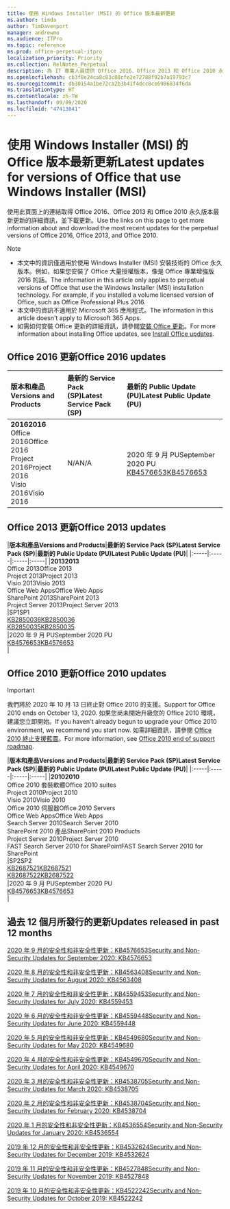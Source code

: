 ```yaml
---
title: 使用 Windows Installer (MSI) 的 Office 版本最新更新
ms.author: timda
author: TimDavenport
manager: andrewmo
ms.audience: ITPro
ms.topic: reference
ms.prod: office-perpetual-itpro
localization_priority: Priority
ms.collection: RelNotes_Perpetual
description: 為 IT 專業人員提供 Office 2016、Office 2013 和 Office 2010 永久版本的最新更新資訊連結
ms.openlocfilehash: cb3f8e24ca8c83c88cfe2e72788f92b7a19793c7
ms.sourcegitcommit: db30154a1be72ca2b3b41f4dcc8ce6986834f6da
ms.translationtype: HT
ms.contentlocale: zh-TW
ms.lasthandoff: 09/09/2020
ms.locfileid: "47413041"
---
```

# <a name="latest-updates-for-versions-of-office-that-use-windows-installer-msi"></a><span data-ttu-id="d46b9-103">使用 Windows Installer (MSI) 的 Office 版本最新更新</span><span class="sxs-lookup"><span data-stu-id="d46b9-103">Latest updates for versions of Office that use Windows Installer (MSI)</span></span>

<span data-ttu-id="d46b9-104">使用此頁面上的連結取得 Office 2016、Office 2013 和 Office 2010 永久版本最新更新的詳細資訊，並下載更新。</span><span class="sxs-lookup"><span data-stu-id="d46b9-104">Use the links on this page to get more information about and download the most recent updates for the perpetual versions of Office 2016, Office 2013, and Office 2010.</span></span>
  
 
> [!NOTE]
> - <span data-ttu-id="d46b9-p101">本文中的資訊僅適用於使用 Windows Installer (MSI) 安裝技術的 Office 永久版本。例如，如果您安裝了 Office 大量授權版本，像是 Office 專業增強版 2016 的話。</span><span class="sxs-lookup"><span data-stu-id="d46b9-p101">The information in this article only applies to perpetual versions of Office that use the Windows Installer (MSI) installation technology. For example, if you installed a volume licensed version of Office, such as Office Professional Plus 2016.</span></span>
> - <span data-ttu-id="d46b9-107">本文中的資訊不適用於 Microsoft 365 應用程式。</span><span class="sxs-lookup"><span data-stu-id="d46b9-107">The information in this article doesn't apply to Microsoft 365 Apps.</span></span>
> - <span data-ttu-id="d46b9-108">如需如何安裝 Office 更新的詳細資訊，請參閱[安裝 Office 更新](https://support.office.com/article/2ab296f3-7f03-43a2-8e50-46de917611c5)。</span><span class="sxs-lookup"><span data-stu-id="d46b9-108">For more information about installing Office updates, see [Install Office updates](https://support.office.com/article/2ab296f3-7f03-43a2-8e50-46de917611c5).</span></span> 


## <a name="office-2016-updates"></a><span data-ttu-id="d46b9-109">Office 2016 更新</span><span class="sxs-lookup"><span data-stu-id="d46b9-109">Office 2016 updates</span></span>

|<span data-ttu-id="d46b9-110">**版本和產品**</span><span class="sxs-lookup"><span data-stu-id="d46b9-110">**Versions and Products**</span></span>|<span data-ttu-id="d46b9-111">**最新的 Service Pack (SP)**</span><span class="sxs-lookup"><span data-stu-id="d46b9-111">**Latest Service Pack (SP)**</span></span>|<span data-ttu-id="d46b9-112">**最新的 Public Update (PU)**</span><span class="sxs-lookup"><span data-stu-id="d46b9-112">**Latest Public Update (PU)**</span></span>|
|:-----|:-----|:-----|
|<span data-ttu-id="d46b9-113">**2016**</span><span class="sxs-lookup"><span data-stu-id="d46b9-113">**2016**</span></span> <br/> <span data-ttu-id="d46b9-114">Office 2016</span><span class="sxs-lookup"><span data-stu-id="d46b9-114">Office 2016</span></span>  <br/> <span data-ttu-id="d46b9-115">Project 2016</span><span class="sxs-lookup"><span data-stu-id="d46b9-115">Project 2016</span></span>  <br/> <span data-ttu-id="d46b9-116">Visio 2016</span><span class="sxs-lookup"><span data-stu-id="d46b9-116">Visio 2016</span></span>  <br/> |<span data-ttu-id="d46b9-117">N/A</span><span class="sxs-lookup"><span data-stu-id="d46b9-117">N/A</span></span>  <br/> |<span data-ttu-id="d46b9-118">2020 年 9 月 PU</span><span class="sxs-lookup"><span data-stu-id="d46b9-118">September 2020 PU</span></span>  <br/> [<span data-ttu-id="d46b9-119">KB4576653</span><span class="sxs-lookup"><span data-stu-id="d46b9-119">KB4576653</span></span>](https://support.microsoft.com/help/4576653) <br/> |
   
## <a name="office-2013-updates"></a><span data-ttu-id="d46b9-120">Office 2013 更新</span><span class="sxs-lookup"><span data-stu-id="d46b9-120">Office 2013 updates</span></span>

|<span data-ttu-id="d46b9-121">**版本和產品**</span><span class="sxs-lookup"><span data-stu-id="d46b9-121">**Versions and Products**</span></span>|<span data-ttu-id="d46b9-122">**最新的 Service Pack (SP)**</span><span class="sxs-lookup"><span data-stu-id="d46b9-122">**Latest Service Pack (SP)**</span></span>|<span data-ttu-id="d46b9-123">**最新的 Public Update (PU)**</span><span class="sxs-lookup"><span data-stu-id="d46b9-123">**Latest Public Update (PU)**</span></span>|
|:-----|:-----|:-----|:-----|
|<span data-ttu-id="d46b9-124">**2013**</span><span class="sxs-lookup"><span data-stu-id="d46b9-124">**2013**</span></span> <br/> <span data-ttu-id="d46b9-125">Office 2013</span><span class="sxs-lookup"><span data-stu-id="d46b9-125">Office 2013</span></span>  <br/> <span data-ttu-id="d46b9-126">Project 2013</span><span class="sxs-lookup"><span data-stu-id="d46b9-126">Project 2013</span></span>  <br/> <span data-ttu-id="d46b9-127">Visio 2013</span><span class="sxs-lookup"><span data-stu-id="d46b9-127">Visio 2013</span></span>  <br/> <span data-ttu-id="d46b9-128">Office Web Apps</span><span class="sxs-lookup"><span data-stu-id="d46b9-128">Office Web Apps</span></span>  <br/> <span data-ttu-id="d46b9-129">SharePoint 2013</span><span class="sxs-lookup"><span data-stu-id="d46b9-129">SharePoint 2013</span></span>  <br/> <span data-ttu-id="d46b9-130">Project Server 2013</span><span class="sxs-lookup"><span data-stu-id="d46b9-130">Project Server 2013</span></span>  <br/> |<span data-ttu-id="d46b9-131">SP1</span><span class="sxs-lookup"><span data-stu-id="d46b9-131">SP1</span></span> <br/> [<span data-ttu-id="d46b9-132">KB2850036</span><span class="sxs-lookup"><span data-stu-id="d46b9-132">KB2850036</span></span>](https://support.microsoft.com/kb/2850036) <br/>[<span data-ttu-id="d46b9-133">KB2850035</span><span class="sxs-lookup"><span data-stu-id="d46b9-133">KB2850035</span></span>](https://support.microsoft.com/kb/2850035) <br/> |<span data-ttu-id="d46b9-134">2020 年 9 月 PU</span><span class="sxs-lookup"><span data-stu-id="d46b9-134">September 2020 PU</span></span>  <br/> [<span data-ttu-id="d46b9-135">KB4576653</span><span class="sxs-lookup"><span data-stu-id="d46b9-135">KB4576653</span></span>](https://support.microsoft.com/help/4576653) <br/> |
   
## <a name="office-2010-updates"></a><span data-ttu-id="d46b9-136">Office 2010 更新</span><span class="sxs-lookup"><span data-stu-id="d46b9-136">Office 2010 updates</span></span>
> [!IMPORTANT]
> <span data-ttu-id="d46b9-137">我們將於 2020 年 10 月 13 日終止對 Office 2010 的支援。</span><span class="sxs-lookup"><span data-stu-id="d46b9-137">Support for Office 2010 ends on October 13, 2020.</span></span> <span data-ttu-id="d46b9-138">如果您尚未開始升級您的 Office 2010 環境，建議您立即開始。</span><span class="sxs-lookup"><span data-stu-id="d46b9-138">If you haven't already begun to upgrade your Office 2010 environment, we recommend you start now.</span></span> <span data-ttu-id="d46b9-139">如需詳細資訊，請參閱 [Office 2010 終止支援藍圖](https://docs.microsoft.com/DeployOffice/office-2010-end-support-roadmap)。</span><span class="sxs-lookup"><span data-stu-id="d46b9-139">For more information, see [Office 2010 end of support roadmap](https://docs.microsoft.com/DeployOffice/office-2010-end-support-roadmap).</span></span> 

|<span data-ttu-id="d46b9-140">**版本和產品**</span><span class="sxs-lookup"><span data-stu-id="d46b9-140">**Versions and Products**</span></span>|<span data-ttu-id="d46b9-141">**最新的 Service Pack (SP)**</span><span class="sxs-lookup"><span data-stu-id="d46b9-141">**Latest Service Pack (SP)**</span></span>|<span data-ttu-id="d46b9-142">**最新的 Public Update (PU)**</span><span class="sxs-lookup"><span data-stu-id="d46b9-142">**Latest Public Update (PU)**</span></span>|
|:-----|:-----|:-----|:-----|
|<span data-ttu-id="d46b9-143">**2010**</span><span class="sxs-lookup"><span data-stu-id="d46b9-143">**2010**</span></span> <br/> <span data-ttu-id="d46b9-144">Office 2010 套裝軟體</span><span class="sxs-lookup"><span data-stu-id="d46b9-144">Office 2010 suites</span></span>  <br/> <span data-ttu-id="d46b9-145">Project 2010</span><span class="sxs-lookup"><span data-stu-id="d46b9-145">Project 2010</span></span>  <br/> <span data-ttu-id="d46b9-146">Visio 2010</span><span class="sxs-lookup"><span data-stu-id="d46b9-146">Visio 2010</span></span>  <br/> <span data-ttu-id="d46b9-147">Office 2010 伺服器</span><span class="sxs-lookup"><span data-stu-id="d46b9-147">Office 2010 Servers</span></span>  <br/> <span data-ttu-id="d46b9-148">Office Web Apps</span><span class="sxs-lookup"><span data-stu-id="d46b9-148">Office Web Apps</span></span>  <br/> <span data-ttu-id="d46b9-149">Search Server 2010</span><span class="sxs-lookup"><span data-stu-id="d46b9-149">Search Server 2010</span></span>  <br/> <span data-ttu-id="d46b9-150">SharePoint 2010 產品</span><span class="sxs-lookup"><span data-stu-id="d46b9-150">SharePoint 2010 Products</span></span>  <br/> <span data-ttu-id="d46b9-151">Project Server 2010</span><span class="sxs-lookup"><span data-stu-id="d46b9-151">Project Server 2010</span></span>  <br/> <span data-ttu-id="d46b9-152">FAST Search Server 2010 for SharePoint</span><span class="sxs-lookup"><span data-stu-id="d46b9-152">FAST Search Server 2010 for SharePoint</span></span>  <br/> |<span data-ttu-id="d46b9-153">SP2</span><span class="sxs-lookup"><span data-stu-id="d46b9-153">SP2</span></span> <br/>[<span data-ttu-id="d46b9-154">KB2687521</span><span class="sxs-lookup"><span data-stu-id="d46b9-154">KB2687521</span></span>](https://support.microsoft.com/kb/2687521) <br/> [<span data-ttu-id="d46b9-155">KB2687522</span><span class="sxs-lookup"><span data-stu-id="d46b9-155">KB2687522</span></span>](https://support.microsoft.com/kb/2687522) <br/> |<span data-ttu-id="d46b9-156">2020 年 9 月 PU</span><span class="sxs-lookup"><span data-stu-id="d46b9-156">September 2020 PU</span></span>  <br/> [<span data-ttu-id="d46b9-157">KB4576653</span><span class="sxs-lookup"><span data-stu-id="d46b9-157">KB4576653</span></span>](https://support.microsoft.com/help/4576653) <br/>|
   

   
## <a name="updates-released-in-past-12-months"></a><span data-ttu-id="d46b9-158">過去 12 個月所發行的更新</span><span class="sxs-lookup"><span data-stu-id="d46b9-158">Updates released in past 12 months</span></span>
[<span data-ttu-id="d46b9-159">2020 年 9 月的安全性和非安全性更新：KB4576653</span><span class="sxs-lookup"><span data-stu-id="d46b9-159">Security and Non-Security Updates for September 2020: KB4576653</span></span>](https://support.microsoft.com/help/4576653)

[<span data-ttu-id="d46b9-160">2020 年 8 月的安全性和非安全性更新：KB4563408</span><span class="sxs-lookup"><span data-stu-id="d46b9-160">Security and Non-Security Updates for August 2020: KB4563408</span></span>](https://support.microsoft.com/help/4563408)

[<span data-ttu-id="d46b9-161">2020 年 7 月的安全性和非安全性更新：KB4559453</span><span class="sxs-lookup"><span data-stu-id="d46b9-161">Security and Non-Security Updates for July 2020: KB4559453</span></span>](https://support.microsoft.com/help/4559453)

[<span data-ttu-id="d46b9-162">2020 年 6 月的安全性和非安全性更新：KB4559448</span><span class="sxs-lookup"><span data-stu-id="d46b9-162">Security and Non-Security Updates for June 2020: KB4559448</span></span>](https://support.microsoft.com/help/4559448)

[<span data-ttu-id="d46b9-163">2020 年 5 月的安全性和非安全性更新：KB4549680</span><span class="sxs-lookup"><span data-stu-id="d46b9-163">Security and Non-Security Updates for May 2020: KB4549680</span></span>](https://support.microsoft.com/help/4549680)

[<span data-ttu-id="d46b9-164">2020 年 4 月的安全性和非安全性更新：KB4549670</span><span class="sxs-lookup"><span data-stu-id="d46b9-164">Security and Non-Security Updates for April 2020: KB4549670</span></span>](https://support.microsoft.com/help/4549670)

[<span data-ttu-id="d46b9-165">2020 年 3 月的安全性和非安全性更新：KB4538705</span><span class="sxs-lookup"><span data-stu-id="d46b9-165">Security and Non-Security Updates for March 2020: KB4538705</span></span>](https://support.microsoft.com/help/4538705)

[<span data-ttu-id="d46b9-166">2020 年 2 月的安全性和非安全性更新：KB4538704</span><span class="sxs-lookup"><span data-stu-id="d46b9-166">Security and Non-Security Updates for February 2020: KB4538704</span></span>](https://support.microsoft.com/help/4538704)

[<span data-ttu-id="d46b9-167">2020 年 1 月的安全性和非安全性更新：KB4536554</span><span class="sxs-lookup"><span data-stu-id="d46b9-167">Security and Non-Security Updates for January 2020: KB4536554</span></span>](https://support.microsoft.com/help/4536554)

[<span data-ttu-id="d46b9-168">2019 年 12 月的安全性和非安全性更新：KB4532624</span><span class="sxs-lookup"><span data-stu-id="d46b9-168">Security and Non-Security Updates for December 2019: KB4532624</span></span>](https://support.microsoft.com/help/4532624)

[<span data-ttu-id="d46b9-169">2019 年 11 月的安全性和非安全性更新：KB4527848</span><span class="sxs-lookup"><span data-stu-id="d46b9-169">Security and Non-Security Updates for November 2019: KB4527848</span></span>](https://support.microsoft.com/help/4527848)

[<span data-ttu-id="d46b9-170">2019 年 10 月的安全性和非安全性更新：KB4522242</span><span class="sxs-lookup"><span data-stu-id="d46b9-170">Security and Non-Security Updates for October 2019: KB4522242</span></span>](https://support.microsoft.com/help/4522242)





</br>